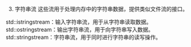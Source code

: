 ﻿3. 字符串流
这些流用于处理内存中的字符串数据，提供类似文件流的接口。

std::istringstream：输入字符串流，用于从字符串读取数据。
std::ostringstream：输出字符串流，用于向字符串写入数据。
std::stringstream：字符串流，用于同时进行字符串的读写操作。